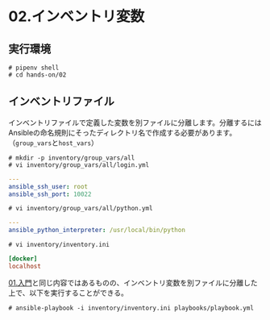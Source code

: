 # 02.インベントリ変数

## 実行環境

~~~console
# pipenv shell
# cd hands-on/02
~~~

## インベントリファイル

インベントリファイルで定義した変数を別ファイルに分離します。分離するにはAnsibleの命名規則にそったディレクトリ名で作成する必要があります。（`group_vars`と`host_vars`）

~~~console
# mkdir -p inventory/group_vars/all
# vi inventory/group_vars/all/login.yml
~~~

~~~yml
---
ansible_ssh_user: root
ansible_ssh_port: 10022
~~~

~~~console
# vi inventory/group_vars/all/python.yml
~~~

~~~yml
---
ansible_python_interpreter: /usr/local/bin/python
~~~

~~~console
# vi inventory/inventory.ini
~~~

~~~ini
[docker]
localhost
~~~

[01.入門](../02/README.md)と同じ内容ではあるものの、インベントリ変数を別ファイルに分離した上で、以下を実行することができる。

~~~console
# ansible-playbook -i inventory/inventory.ini playbooks/playbook.yml
~~~
